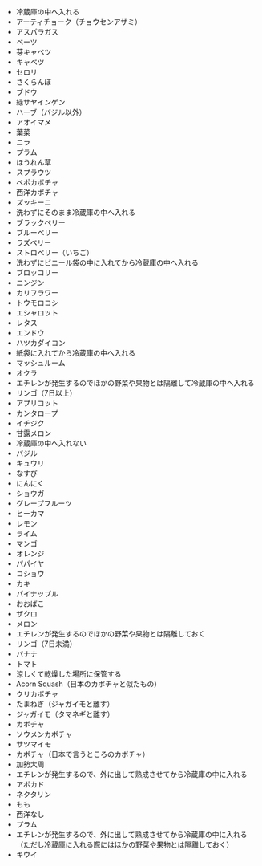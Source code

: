 * 冷蔵庫の中へ入れる
 * アーティチョーク（チョウセンアザミ）
 * アスパラガス
 * ベーツ
 * 芽キャベツ
 * キャベツ
 * セロリ
 * さくらんぼ
 * ブドウ
 * 緑サヤインゲン
 * ハーブ（バジル以外）
 * アオイマメ
 * 葉菜
 * ニラ
 * プラム
 * ほうれん草
 * スプラウツ
 * ペポカボチャ
 * 西洋カボチャ
 * ズッキーニ
* 洗わずにそのまま冷蔵庫の中へ入れる
 * ブラックベリー
 * ブルーベリー
 * ラズベリー
 * ストロベリー（いちご）
* 洗わずにビニール袋の中に入れてから冷蔵庫の中へ入れる
 * ブロッコリー
 * ニンジン
 * カリフラワー
 * トウモロコシ
 * エシャロット
 * レタス
 * エンドウ
 * ハツカダイコン
* 紙袋に入れてから冷蔵庫の中へ入れる
 * マッシュルーム
 * オクラ
* エチレンが発生するのでほかの野菜や果物とは隔離して冷蔵庫の中へ入れる
 * リンゴ（7日以上）
 * アプリコット
 * カンタロープ
 * イチジク
 * 甘露メロン
* 冷蔵庫の中へ入れない
 * バジル
 * キュウリ
 * なすび
 * にんにく
 * ショウガ
 * グレープフルーツ
 * ヒーカマ
 * レモン
 * ライム
 * マンゴ
 * オレンジ
 * パパイヤ
 * コショウ
 * カキ
 * パイナップル
 * おおばこ
 * ザクロ
 * メロン
* エチレンが発生するのでほかの野菜や果物とは隔離しておく
 * リンゴ（7日未満）
 * バナナ
 * トマト
* 涼しくて乾燥した場所に保管する
 * Acorn Squash（日本のカボチャと似たもの）
 * クリカボチャ
 * たまねぎ（ジャガイモと離す）
 * ジャガイモ（タマネギと離す）
 * カボチャ
 * ソウメンカボチャ
 * サツマイモ
 * カボチャ（日本で言うところのカボチャ）
 * 加勢大周
* エチレンが発生するので、外に出して熟成させてから冷蔵庫の中に入れる
 * アボカド
 * ネクタリン
 * もも
 * 西洋なし
 * プラム
* エチレンが発生するので、外に出して熟成させてから冷蔵庫の中に入れる（ただし冷蔵庫に入れる際にはほかの野菜や果物とは隔離しておく）
 * キウイ



